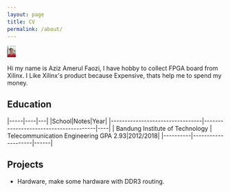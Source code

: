 ```yaml
---
layout: page
title: CV
permalink: /about/
---
```


<img src="https://raw.githubusercontent.com/faoziaziz/faoziaziz.github.io/main/images/profpic.jpeg" alt="drawing" style="width:20px;"/>

Hi my name is Aziz Amerul Faozi, I have hobby to collect FPGA board from Xilinx.
I Like Xilinx's product because Expensive, thats help me to spend my money.

## Education

|-----|----|---|
|School|Notes|Year|
|---------------------------------|---------------------------------------|----|
| Bandung Institute of Technology | Telecommunication Engineering GPA 2.93|2012/2018|
|----------|--------------------|------|

## Projects
* Hardware, make some hardware with DDR3 routing.
